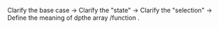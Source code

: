Clarify the base case -> Clarify the "state" -> Clarify the "selection" -> Define the meaning of dpthe array /function .
